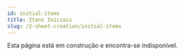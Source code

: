 ```yaml
---
id: initial-items
title: Itens Iniciais
slug: /2-sheet-creation/initial-items
---
```


Esta página está em construção e encontra-se indisponível.
